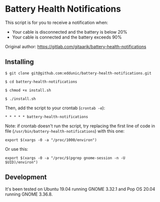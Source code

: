# Battery Health Notifications 

This script is for you to receive a notification when:

- Your cable is disconnected and the battery is below 20%
- Your cable is connected and the battery exceeds 90%

Original author: https://gitlab.com/gitaarik/battery-health-notifications

## Installing 

	$ git clone git@github.com:eddunic/battery-health-notifications.git
	
	$ cd battery-health-notifications
	
	$ chmod +x install.sh
	
	$ ./install.sh
	
Then, add the script to your crontab (`crontab -e`):

	* * * * * battery-health-notifications 

Note: if crontab doesn't run the script, try replacing the first line of code in file (`/usr/bin/battery-health-notifications`) with this one: 
	
	export $(xargs -0 -a "/proc/1000/environ")
	
Or use this: 

	export $(xargs -0 -a "/proc/$(pgrep gnome-session -n -U $UID)/environ")
	
## Development
	
It's been tested on Ubuntu 19.04 running GNOME 3.32.1 and Pop OS 20.04 running GNOME 3.36.8.
